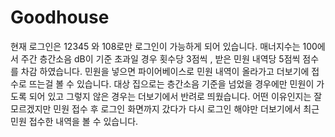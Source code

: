 # Goodhouse
현재 로그인은 12345 와 108로만 로그인이 가능하게 되어 있습니다.
매너지수는 100에서 주간 층간소음 dB이 기준 초과일 경우 횟수당 3점씩 , 받은 민원 내역당 5점씩 점수를 차감 하였습니다.
민원을 넣으면 파이어베이스로 민원 내역이 올라가고 더보기에 접수로 뜨는걸 볼 수 있습니다.
대상 집으로는 층간소음 기준을 넘었을 경우에만 민원이 가도록 되어 있고 그렇지 않은 경우는 더보기에서 반려로 띄웠습니다.
어떤 이유인지는 잘 모르겠지만 민원 접수 후 로그인 화면까지 갔다가 다시 로그인 해야만
더보기에서 최근 민원 접수한 내역을 볼 수 있습니다.
